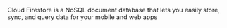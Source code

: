 Cloud Firestore is a NoSQL document database that lets you easily store, sync, and query data for your mobile and web apps